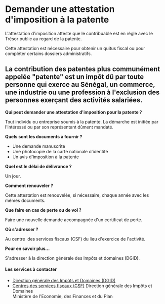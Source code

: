 # Demander une attestation d'imposition à la patente

L'attestation d'imposition atteste que le contribuable est en règle avec le Trésor public au regard de la patente.  
  
Cette attestation est nécessaire pour obtenir un quitus fiscal ou pour compléter certains dossiers administratifs.  
  
La contribution des patentes plus communément appelée "patente" est un impôt dû par toute personne qui exerce au Sénégal, un commerce, une industrie ou une profession à l'exclusion des personnes exerçant des activités salariées.
------------------------------------------------------------------------------------------------------------------------------------------------------------------------------------------------------------------------------------------------------------------------------------------------------------------------------------------------------------------------------------------------------------------------------------------------------------------------------------

**Qui peut demander une attestation d'imposition pour la patente ?**

Tout individu ou entreprise soumis à la patente. La démarche est initiée par l'intéressé ou par son représentant dûment mandaté.  

**Quels sont les documents à fournir ?**  

*   Une demande manuscrite
*   Une photocopie de la carte nationale d'identité
*   Un avis d'imposition à la patente

**Quel est le délai de délivrance ?**

Un jour.

**Comment renouveler ?**

Cette attestation est renouvelée, si nécessaire, chaque année avec les mêmes documents.

**Que faire en cas de perte ou de vol ?**

Faire une nouvelle demande accompagnée d'un certificat de perte.

**Où s'adresser ?**

Au centre  des services fiscaux (CSF) du lieu d'exercice de l'activité.

**Pour en savoir plus...**

S'adresser à la direction générale des Impôts et domaines (DGID).

#### Les services à contacter

*   [Direction générale des Impôts et Domaines (DGID)](../../../services/direction-generale-des-impots-et-domaines-dgid.md)
*   [Centres des services fiscaux (CSF)](../../../services/centres-des-services-fiscaux-csf.md) Direction générale des Impôts et Domaines  
    Ministère de l'Economie, des Finances et du Plan